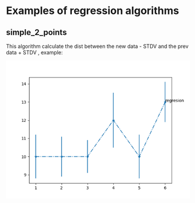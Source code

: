 # Examples of regression algorithms


## simple_2_points

This algorithm calculate the dist between the  new data - STDV and the prev data + STDV , example:

![alt text](https://github.com/VictorRodriguez/hobbies/blob/master/regresion_algorithms/example_images/image.png)
